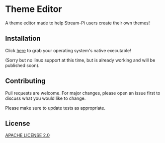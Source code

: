 # Theme Editor

A theme editor made to help Stream-Pi users create their own themes!

## Installation

Click [here](https://github.com/quimodotcom/ThemeEditor/releases/tag/2.3.8) to grab your operating system's native executable!

(Sorry but no linux support at this time, but is already working and will be published soon).

## Contributing
Pull requests are welcome. For major changes, please open an issue first to discuss what you would like to change.

Please make sure to update tests as appropriate.

## License
[APACHE LICENSE 2.0](https://www.apache.org/licenses/LICENSE-2.0)
